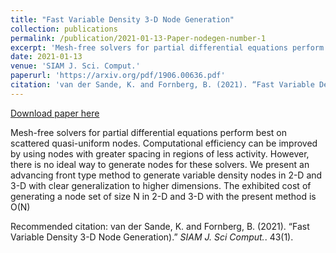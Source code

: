 ```yaml
---
title: "Fast Variable Density 3-D Node Generation"
collection: publications
permalink: /publication/2021-01-13-Paper-nodegen-number-1
excerpt: 'Mesh-free solvers for partial differential equations perform best on scattered quasi-uniform nodes. Computational efficiency can be improved by using nodes with greater spacing in regions of less activity. However, there is no ideal way to generate nodes for these solvers. We present an advancing front type method to generate variable density nodes in 2-D and 3-D with clear generalization to higher dimensions. The exhibited cost of generating a node set of size N in 2-D and 3-D with the present method is O(N)'
date: 2021-01-13
venue: 'SIAM J. Sci. Comput.'
paperurl: 'https://arxiv.org/pdf/1906.00636.pdf'
citation: 'van der Sande, K. and Fornberg, B. (2021). “Fast Variable Density 3-D Node Generation).” <i>SIAM J. Sci Comput.</i>. 43(1).'
---
```


<a href='https://arxiv.org/pdf/1906.00636.pdf'>Download paper here</a>

Mesh-free solvers for partial differential equations perform best on scattered quasi-uniform nodes. Computational efficiency can be improved by using nodes with greater spacing in regions of less activity. However, there is no ideal way to generate nodes for these solvers. We present an advancing front type method to generate variable density nodes in 2-D and 3-D with clear generalization to higher dimensions. The exhibited cost of generating a node set of size N in 2-D and 3-D with the present method is O(N)

Recommended citation: van der Sande, K. and Fornberg, B. (2021). “Fast Variable Density 3-D Node Generation).” <i>SIAM J. Sci Comput.</i>. 43(1).